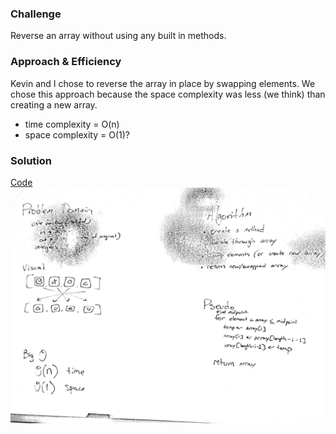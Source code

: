 ### Challenge
Reverse an array without using any built in methods.

### Approach & Efficiency
Kevin and I chose to reverse the array in place by swapping elements. We chose this approach because the space complexity was less (we think) than creating a new array.
* time complexity = O(n)
* space complexity = O(1)?

### Solution
<!-- Embedded whiteboard image -->
[Code](/code401challenges/src/main/java/code401challenges/ArrayReverse.java)
![whiteboard image](/assets/ArrayReverse.png)
